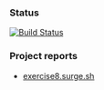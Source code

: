 ### Status
[![Build Status](https://travis-ci.org/Koziar/CI_Maven_Travis_Exam8.svg?branch=master)](https://travis-ci.org/Koziar/CI_Maven_Travis_Exam8)

### Project reports
* [exercise8.surge.sh](http://exercise8.surge.sh/project-reports.html)